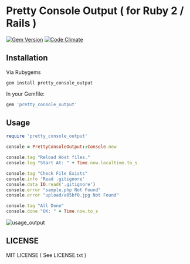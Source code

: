 Pretty Console Output ( for Ruby 2 / Rails )
=================================================

[![Gem Version](https://badge.fury.io/rb/pretty_console_output.svg)](https://badge.fury.io/rb/pretty_console_output)
[![Code Climate](https://codeclimate.com/github/guanting112/pretty_console_output/badges/gpa.svg)](https://codeclimate.com/github/guanting112/pretty_console_output)

Installation
--------

Via Rubygems

```shell
gem install pretty_console_output
```

In your Gemfile:

```ruby
gem 'pretty_console_output'
```

Usage
--------

```ruby
require 'pretty_console_output' 

console = PrettyConsoleOutput::Console.new

console.tag "Reload Host files."
console.log "Start At: " + Time.now.localtime.to_s

console.tag "Check File Exists"
console.info 'Read .gitignore'
console.data IO.read('.gitignore')
console.error "sample.php Not Found"
console.error "upload/a05bf0.jpg Not Found"

console.tag "All Done"
console.done "OK: " + Time.now.to_s
```

![usage_output](http://i.imgur.com/pgzrEjV.png)


LICENSE
--------

MIT LICENSE ( See LICENSE.txt ) 